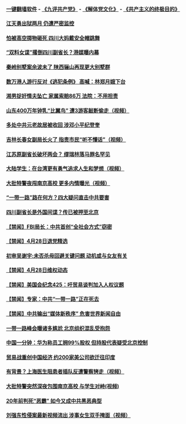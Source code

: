 #### [一键翻墙软件](https://github.com/gfw-breaker/nogfw/blob/master/README.md?t=04291014) -  [《九评共产党》](https://github.com/gfw-breaker/9ping.md?t=04291014) - [《解体党文化》](https://github.com/gfw-breaker/jtdwh.md?t=04291014) - [《共产主义的终极目的》](https://github.com/gfw-breaker/gczydzjmd.md?t=04291014)

#### [江天勇出狱两月 仍遭严密监控](../pages/prog204/a102567001.md?t=04291014) 

#### [怕被高空掷物砸死 四川大妈戴安全帽跳舞](../pages/prog204/a102567000.md?t=04291014) 

#### [“双料女谍”撂倒四川副省长？港媒曝内幕](../pages/prog204/a102566969.md?t=04291014) 

#### [秦岭别墅案余波未了 陕西骊山再现更大别墅群](../pages/prog204/a102566819.md?t=04291014) 

#### [数万港人游行反对《逃犯条例》 高喊：林郑月娥下台](../pages/prog204/a102566956.md?t=04291014) 

#### [湘男捉奸情夫坠亡 家属索赔86万 法院：不用担责](../pages/prog204/a102566855.md?t=04291014) 

#### [山东400万年钟乳“比翼鸟” 遭3游客敲断偷走（视频）](../pages/prog204/a102566836.md?t=04291014) 

#### [多处中共元老故居被收回 涉邓小平纪登奎](../pages/prog204/a102566814.md?t=04291014) 

#### [吉林长春女副局长火了 指责市民“听不懂话”（视频）](../pages/prog204/a102566773.md?t=04291014) 

#### [江苏原副省长破坏两会？  缪瑞林落马罪名罕见](../pages/prog204/a102566743.md?t=04291014) 

#### [大陆学生：在台湾更有勇气追求人生和梦想（视频）](../pages/prog204/a102566717.md?t=04291014) 

#### [大批特警夜闯南京高校 更多内情曝光（视频）](../pages/prog204/a102566705.md?t=04291014) 

#### [“一带一路”路在何方？四大疑问直击中共要害](../pages/prog204/a102566325.md?t=04291014) 

#### [四川副省长是外国间谍？传已被押至北京](../pages/prog204/a102566280.md?t=04291014) 


#### [【禁闻】FBI局长：中共首创“全社会方式”窃密](../pages/prog204/a102566677.md?t=04291014) 

#### [【禁闻】4月28日退党精选](../pages/prog204/a102566650.md?t=04291014) 

#### [初审吴谢宇:未否杀母回避关键问题 动机或与女友有关](../pages/prog204/a102566629.md?t=04291014) 

#### [【禁闻】4月28日维权动态](../pages/prog204/a102566654.md?t=04291014) 

#### [【禁闻】美国会纪念425：吁贸易谈判加入人权议题](../pages/prog204/a102566623.md?t=04291014) 

#### [【禁闻】专家：中共“一带一路”正在死去](../pages/prog204/a102566595.md?t=04291014) 

#### [【禁闻】中共输出“媒体新秩序” 危害世界新闻自由](../pages/prog204/a102566565.md?t=04291014) 

#### [一带一路峰会曝诸多尴尬 北京组织混乱受抱怨](../pages/prog204/a102566409.md?t=04291014) 

#### [中国一分钟：华为称员工拥99%股权 但持股代表疑受北京控制](../pages/prog204/a102566393.md?t=04291014) 

#### [贸易战重创中国经济 约200家美公司欲迁往印度](../pages/prog204/a102566324.md?t=04291014) 

#### [有背景？上海医生阻患者插队反遭警察铐走（视频）](../pages/prog204/a102566069.md?t=04291014) 

#### [大批特警突然深夜包围南京高校 与学生对峙(视频)](../pages/prog204/a102566306.md?t=04291014) 

#### [20年前判死“恶霸” 如今又成中共黑恶典型](../pages/prog204/a102566251.md?t=04291014) 

#### [刘强东性侵案最新视频流出 涉事女生双手掩面（视频）](../pages/prog204/a102566253.md?t=04291014) 

